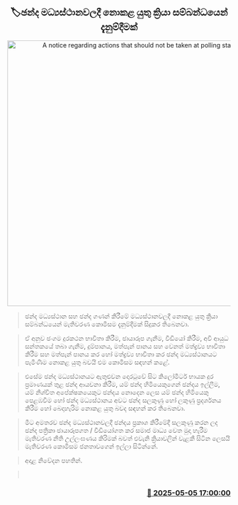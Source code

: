 <p align='center'><b><h2 align='center' title='A notice regarding actions that should not be taken at polling stations'>🏷ඡන්ද මධ්‍යස්ථානවලදී නොකළ යුතු ක්‍රියා සම්බන්ධයෙන් දැනුම්දීමක්</h2></b></p>
<p align='center'><img src='https://helakuru.sgp1.cdn.digitaloceanspaces.com/esana/images/lib/local-government-election-2025.jpg' width='600' alt='A notice regarding actions that should not be taken at polling stations'></p>

> ඡන්ද මධ්‍යස්ථාන සහ ඡන්ද ගණන් කිරීමේ මධ්‍යස්ථානවලදී නොකළ යුතු ක්‍රියා සම්බන්ධයෙන් මැතිවරණ කොමිසම දැනුම්දීමක් සිදුකර තිබෙනවා.

> ඒ අනුව ඡංගම දුරකථන භ‍ාවිතා කිරීම, ඡායාරූප ගැනීම, වීඩියෝ කිරීම, අවි ආයුධ සන්තකයේ තබා ගැනීම, දුම්පානය, මත්පැන් පානය සහ වෙනත් මත්ද්‍රව්‍ය භාවිතා කිරීම සහ මත්පැන් පානය කර හෝ මත්ද්‍රව්‍ය භාවිතා කර ඡන්ද මධ්‍යස්ථානයට පැමිණීම නොකළ යුතු බවයි එම කොමිසම සඳහන් කළේ.

> එසේම ඡන්ද මධ්‍යස්ථානයට ඇතුළුවන දොරටුවේ සිට කිලෝමීටර් භායක දුර ප්‍රමාණයක් තුළ ඡන්ද ආයචනා කිරීම, යම් ඡන්ද හිමියෙකුගෙන් ඡන්දය ඉල්ලීම, යම් නිශ්චිත අපේක්ෂකයෙකුට ඡන්දය නොදෙන ලෙස යම් ඡන්ද හිමියෙකු පෙළඹවීම හෝ ඡන්ද මධ්‍යස්ථානය අවට ඡන්ද සලකුණු හෝ ලකුණු ප්‍රදර්ශනය කිරීම හෝ බෙදාහැරිම නොකළ යුතු බවද සඳහන් කර තිබෙනවා.

> මීට අමතරව ඡන්ද මධ්‍යස්ථානවලදී ඡන්දය ප්‍රකාශ කිරීමේදී සලකුණු කරන ලද ඡන්ද පත්‍රිකා ඡායාරූපගත / වීඩියෝගත කර සමාජ මාධ්‍ය වෙත මුදා හැරීම මැතිවරණ නීති උල්ලංඝණය කිරිමක් බවත් එවැනි ක්‍රියාවලින් වැළකී ‍සිටින ලෙසයි මැතිවරණ කොමිසම ජනතාවගෙන් ඉල්ලා සිටින්නේ.

> අදාළ නිවේදන පහතින්.

>  



<h3 align='right'><a href='https://www.helakuru.lk/esana/p/109812/'>📅 2025-05-05 17:00:00</a></h3>
